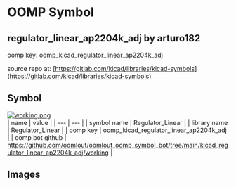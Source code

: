 # OOMP Symbol  
## regulator_linear_ap2204k_adj  by arturo182  
  
oomp key: oomp_kicad_regulator_linear_ap2204k_adj  
  
source repo at: [https://gitlab.com/kicad/libraries/kicad-symbols](https://gitlab.com/kicad/libraries/kicad-symbols)  
## Symbol  
  
[![working.png](working_600.png)](working.png)  
| name | value | 
| --- | --- | 
| symbol name | Regulator_Linear | 
| library name | Regulator_Linear | 
| oomp key | oomp_kicad_regulator_linear_ap2204k_adj | 
| oomp bot github | https://github.com/oomlout/oomlout_oomp_symbol_bot/tree/main/kicad_regulator_linear_ap2204k_adj/working | 
## Images  
